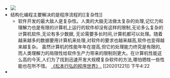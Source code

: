 - ![](https://firebasestorage.googleapis.com/v0/b/firescript-577a2.appspot.com/o/imgs%2Fapp%2Fxinyiheng%2F2y2zHPm8qi.png?alt=media&token=351aa3f0-46e4-4a7d-9a28-5916f736eec3)
- 结构化编程主要解决的是程序流程的[[复杂性]]
    - 软件开发的最大敌人是复杂性。人类的大脑无法做太复杂的处理,记忆力和理解力也是有限的计算机上运行的软件却没有这样的限制,无论多么复杂的计算机软件,无论有多少数据, 无论需要多长时间,计算机都可以处理。随着越来越多的数据要用计算机来处理,对软件的要求也越来越高,软件也变得越来越复杂。
      虽然计算机的性能年年在提高,但它的处理能力终究是有限的,而人类理解力的局限性给软件生产力带来的限制则更大。在计算机性能这么高的今天,人们为了找到迅速开发大规模复杂软件的方法,哪怕牺牲一些性能也在所不惜。
      [《松本行弘的程序世界》.](marginnote3app://note/4F639828-444A-4EB2-8518-FBA53D7A1743)
      [[20201221]] 下午4:22
- 
